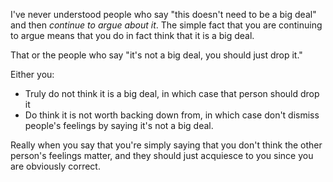I've never understood people who say "this doesn't need to be a big deal" and then *continue to argue about it*. The simple fact that you are continuing to argue means that you do in fact think that it is a big deal.

That or the people who say "it's not a big deal, you should just drop it."

Either you:

 - Truly do not think it is a big deal, in which case that person should drop it
 - Do think it is not worth backing down from, in which case don't dismiss people's feelings by saying it's not a big deal.

Really when you say that you're simply saying that you don't think the other person's feelings matter, and they should just acquiesce to you since you are obviously correct.
